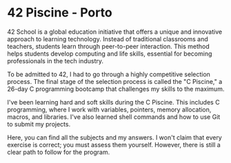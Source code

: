 # 42 Piscine - Porto

42 School is a global education initiative that offers a unique and innovative approach to learning technology. Instead of traditional classrooms and teachers, students learn through peer-to-peer interaction. This method helps students develop computing and life skills, essential for becoming professionals in the tech industry.

To be admitted to 42, I had to go through a highly competitive selection process. The final stage of the selection process is called the "C Piscine," a 26-day C programming bootcamp that challenges my skills to the maximum.

I've been learning hard and soft skills during the C Piscine. This includes C programming, where I work with variables, pointers, memory allocation, macros, and libraries. I've also learned shell commands and how to use Git to submit my projects.

Here, you can find all the subjects and my answers. I won't claim that every exercise is correct; you must assess them yourself. However, there is still a clear path to follow for the program.
